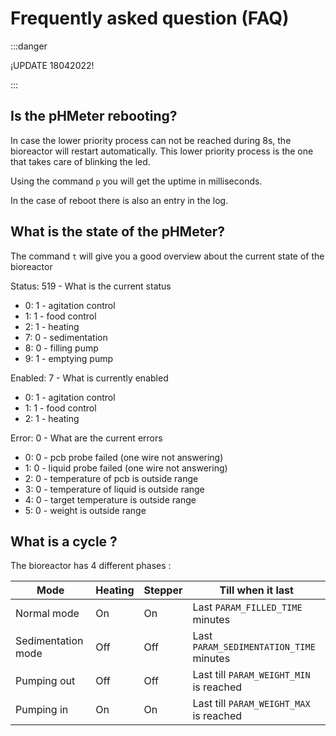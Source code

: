 # Frequently asked question (FAQ)

:::danger

¡UPDATE 18042022!

:::

## Is the pHMeter rebooting?

In case the lower priority process can not be reached during 8s, the bioreactor will restart automatically. This lower priority process is the one that takes care of blinking the led.

Using the command `p` you will get the uptime in milliseconds.

In the case of reboot there is also an entry in the log.

## What is the state of the pHMeter?

The command `t` will give you a good overview about the current state of the bioreactor

Status: 519 - What is the current status
- 0: 1 - agitation control
- 1: 1 - food control
- 2: 1 - heating
- 7: 0 - sedimentation
- 8: 0 - filling pump
- 9: 1 - emptying pump


Enabled: 7 - What is currently enabled
- 0: 1 - agitation control
- 1: 1 - food control
- 2: 1 - heating

Error: 0 - What are the current errors
- 0: 0 - pcb probe failed (one wire not answering)
- 1: 0 - liquid probe failed (one wire not answering)
- 2: 0 - temperature of pcb is outside range
- 3: 0 - temperature of liquid is outside range
- 4: 0 - target temperature is outside range
- 5: 0 - weight is outside range

What is a cycle ?
-----------------

The bioreactor has 4 different phases :

Mode               | Heating | Stepper | Till when it last
-------------------|---------|---------|----------------------------------------
Normal mode        |   On    |   On    | Last `PARAM_FILLED_TIME` minutes
Sedimentation mode |   Off   |   Off   | Last `PARAM_SEDIMENTATION_TIME` minutes
Pumping out        |   Off   |   Off   | Last till `PARAM_WEIGHT_MIN` is reached
Pumping in         |   On    |   On    | Last till `PARAM_WEIGHT_MAX` is reached